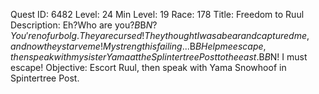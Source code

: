 Quest ID: 6482
Level: 24
Min Level: 19
Race: 178
Title: Freedom to Ruul
Description: Eh?Who are you?$B$B$N?You're no furbolg.They are cursed!They thought I was a bear and captured me, and now they starve me!My strength is failing...$B$BHelp me escape, then speak with my sister Yama at the Splintertree Post to the east.$B$B$N! I must escape!
Objective: Escort Ruul, then speak with Yama Snowhoof in Spintertree Post.
